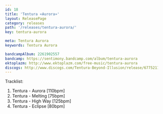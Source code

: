 ```yaml
---
id: 18
title: 'Tentura «Aurora»'
layout: ReleasePage
category: releases
path: '/releases/tentura-aurora/'
key: tentura-aurora

meta: Tentura Aurora
keywords: Tentura Aurora

bandcampAlbum: 2261902557
bandcamp: https://sentimony.bandcamp.com/album/tentura-aurora
ektoplazm: http://www.ektoplazm.com/free-music/tentura-aurora
discogs: http://www.discogs.com/Tentura-Beyond-Illusion/release/6775211
---
```


Tracklist:

01. Tentura - Aurora [110bpm]
02. Tentura - Melting [75bpm]
03. Tentura - High Way [125bpm]
04. Tentura - Eclipse [80bpm]
